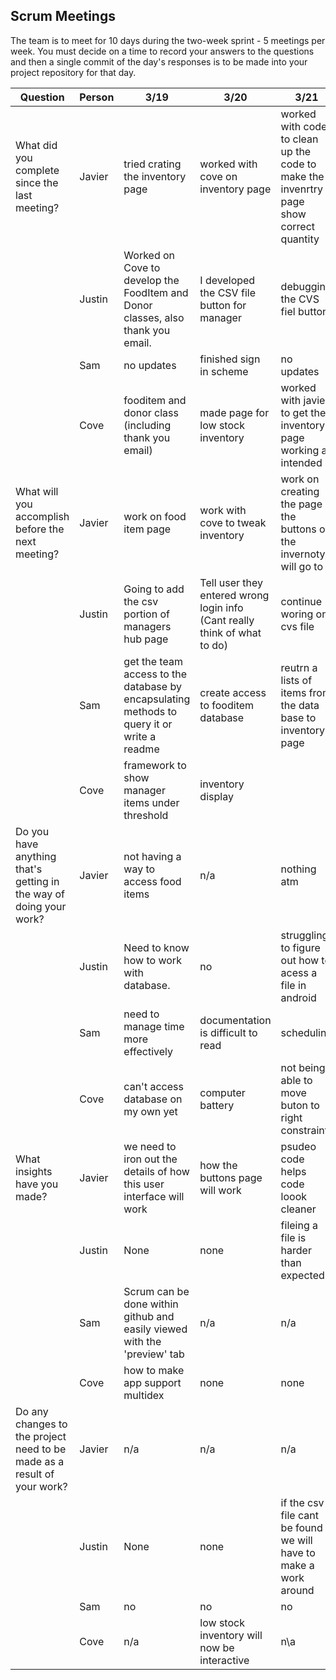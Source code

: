 ## Scrum Meetings
The team is to meet for 10 days during the two-week sprint - 5 meetings per week. You must decide on a time to record your answers to the questions and then a single commit of the day's responses is to be made into your project repository for that day.

Question    |          Person                                             | 3/19 | 3/20 | 3/21 | day | day | day | day |day | day | day |
------------|---------------------------------------------------------------------|-----|-----|-----|-----|-----|-----|-----|----|-----|-----|                                                              
| What did you complete since the last meeting? | Javier | tried crating the inventory page | worked with cove on inventory page | worked with code to clean up the code to make the invenrtry page show correct quantity |
|            | Justin | Worked on Cove to develop the FoodItem and Donor classes, also thank you email. | I developed the CSV file button for manager | debugging the CVS fiel button |
|            | Sam | no updates | finished sign in scheme | no updates|
|            | Cove | fooditem and donor class (including thank you email) | made page for low stock inventory | worked with javier to get the inventory page working as intended |
| What will you accomplish before the next meeting? | Javier |  work on food item page | work with cove to tweak inventory | work on creating the page the buttons on the invernotyr will go to |
|            | Justin | Going to add the csv portion of managers hub page | Tell user they entered wrong login info (Cant really think of what to do) | continue woring on cvs file |
|            | Sam | get the team access to the database by encapsulating methods to query it or write a readme | create access to fooditem database | reutrn a lists of items from the data base to inventory page |
|            | Cove | framework to show manager items under threshold | inventory display |
| Do you have anything that's getting in the way of doing your work? | Javier |  not having a way to access food items | n/a  | nothing atm|
|            | Justin |  Need to know how to work with database. | no | struggling to figure out how to acess a file in android |
|            | Sam | need to manage time more effectively | documentation is difficult to read |  scheduling |
|            | Cove | can't access database on my own yet | computer battery | not being able to move buton to right constraint
| What insights have you made? | Javier | we need to iron out the details of how this user interface will work | how the buttons page will work |  psudeo code helps code loook cleaner |
|            | Justin | None | none | fileing a file is harder than expected |
|            | Sam | Scrum can be done within github and easily viewed with the 'preview' tab | n/a | n/a | 
|            | Cove | how to make app support multidex | none | none |
| Do any changes to the project need to be made as a result of your work? | Javier | n/a | n/a  | n/a |
|            | Justin | None | none | if the csv file cant be found we will have to make a work around |
|            | Sam | no | no | no |
|            | Cove | n/a | low stock inventory will now be interactive | n\a |
